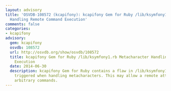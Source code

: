 ```yaml
---
layout: advisory
title: 'OSVDB-108572 (kcapifony): kcapifony Gem for Ruby /lib/ksymfony1.rb Metacharacter
  Handling Remote Command Execution'
comments: false
categories:
- kcapifony
advisory:
  gem: kcapifony
  osvdb: 108572
  url: http://osvdb.org/show/osvdb/108572
  title: kcapifony Gem for Ruby /lib/ksymfony1.rb Metacharacter Handling Remote Command
    Execution
  date: 2014-06-30
  description: kcapifony Gem for Ruby contains a flaw in /lib/ksymfony1.rb that is
    triggered when handling metacharacters. This may allow a remote attacker to execute
    arbitrary commands.
---
```

